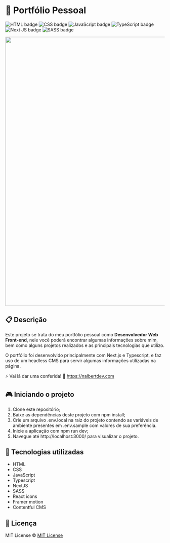 # 💼 Portfólio Pessoal

![HTML badge](https://img.shields.io/badge/html5-%23E34F26.svg?style=for-the-badge&logo=html5&logoColor=white)
![CSS badge](https://img.shields.io/badge/css3-%231572B6.svg?style=for-the-badge&logo=css3&logoColor=white)
![JavaScript badge](https://img.shields.io/badge/javascript-%23323330.svg?style=for-the-badge&logo=javascript&logoColor=%23F7DF1E)
![TypeScript badge](https://img.shields.io/badge/typescript-%23007ACC.svg?style=for-the-badge&logo=typescript&logoColor=white)
![Next JS badge](https://img.shields.io/badge/Next-black?style=for-the-badge&logo=next.js&logoColor=white)
![SASS badge](https://img.shields.io/badge/SASS-hotpink.svg?style=for-the-badge&logo=SASS&logoColor=white)

<img width="850px" src="https://github.com/nalbertcerqueira/nalbertcerqueira/assets/105606295/34560bc0-cdd3-4c03-9e86-58a272f663e3">

## 📋 Descrição

Este projeto se trata do meu portfólio pessoal como **Desenvolvedor Web Front-end**, nele você poderá encontrar algumas informações sobre mim, bem como alguns projetos realizados e as principais tecnologias que utilizo.

O portfólio foi desenvolvido principalmente com Next.js e Typescript, e faz uso de um headless CMS para servir algumas informações utilizadas na página.

⚡ Vai lá dar uma conferida! 🔗 https://nalbertdev.com

## 🎮 Iniciando o projeto

1. Clone este repositório;
2. Baixe as dependências deste projeto com npm install;
3. Crie um arquivo .env.local na raiz do projeto contendo as variáveis de ambiente presentes em .env.sample com valores de sua preferência.
4. Inicie a aplicação com npm run dev;
5. Navegue até http://localhost:3000/ para visualizar o projeto.

## 🚀 Tecnologias utilizadas
-   HTML
-   CSS
-   JavaScript
-   Typescript
-   NextJS
-   SASS
-   React icons
-   Framer motion
-   Contentful CMS

## 📝 Licença

MIT License © [MIT License ](./LICENSE)
